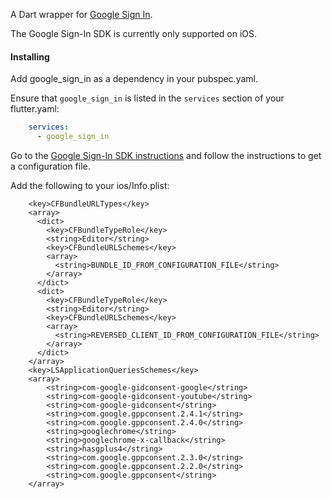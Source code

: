 A Dart wrapper for [Google Sign In](https://developers.google.com/identity/).

The Google Sign-In SDK is currently only supported on iOS.

#### Installing

Add google_sign_in as a dependency in your pubspec.yaml.

Ensure that ```google_sign_in``` is listed in the ```services``` section of
your flutter.yaml:
```yaml
    services:
      - google_sign_in
```
Go to the [Google Sign-In SDK instructions](https://developers.google.com/identity/sign-in/ios/sdk/)
and follow the instructions to get a configuration file.

Add the following to your ios/Info.plist:
```
    <key>CFBundleURLTypes</key>
    <array>
      <dict>
        <key>CFBundleTypeRole</key>
        <string>Editor</string>
        <key>CFBundleURLSchemes</key>
        <array>
          <string>BUNDLE_ID_FROM_CONFIGURATION_FILE</string>
        </array>
      </dict>
      <dict>
        <key>CFBundleTypeRole</key>
        <string>Editor</string>
        <key>CFBundleURLSchemes</key>
        <array>
          <string>REVERSED_CLIENT_ID_FROM_CONFIGURATION_FILE</string>
        </array>
      </dict>
    </array>
    <key>LSApplicationQueriesSchemes</key>
    <array>
        <string>com-google-gidconsent-google</string>
        <string>com-google-gidconsent-youtube</string>
        <string>com-google-gidconsent</string>
        <string>com.google.gppconsent.2.4.1</string>
        <string>com.google.gppconsent.2.4.0</string>
        <string>googlechrome</string>
        <string>googlechrome-x-callback</string>
        <string>hasgplus4</string>
        <string>com.google.gppconsent.2.3.0</string>
        <string>com.google.gppconsent.2.2.0</string>
        <string>com.google.gppconsent</string>
    </array>
```
